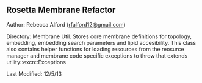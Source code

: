 Rosetta Membrane Refactor
-----
Author: Rebecca Alford (rfalford12@gmail.com)

Directory: Membrane Util. Stores core membrane definitions for topology, embedding, embedding search parameters and lipid accesibility. This class also contains helper functions for loading resources from the reosurce manager and membrane code specific exceptions to throw that extends utility::excn::Exceptions

Last Modified: 12/5/13